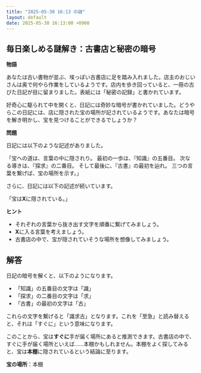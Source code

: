 ```yaml
---
title: "2025-05-30 16:13 の謎"
layout: default
date: 2025-05-30 16:13:00 +0900
---
```

## 毎日楽しめる謎解き：古書店と秘密の暗号

**物語**

あなたは古い書物が並ぶ、埃っぽい古書店に足を踏み入れました。店主のおじいさんは奥で何やら作業をしているようです。店内を歩き回っていると、一冊の古びた日記が目に留まりました。表紙には「秘密の記録」と書かれています。

好奇心に駆られて中を開くと、日記には奇妙な暗号が書かれていました。どうやらこの日記には、店に隠された宝の場所が記されているようです。あなたは暗号を解き明かし、宝を見つけることができるでしょうか？

**問題**

日記には以下のような記述がありました。

「宝への道は、言葉の中に隠されり。
最初の一歩は、『知識』の五番目。
次なる導きは、『探求』の二番目。
そして最後に、『古書』の最初を辿れ。
三つの言葉を繋げば、宝の場所を示す。」

さらに、日記には以下の記述が続いています。

「宝は**X**に隠されている。」

**ヒント**

*   それぞれの言葉から抜き出す文字を順番に繋げてみましょう。
*   **X**に入る言葉を考えましょう。
*   古書店の中で、宝が隠されていそうな場所を想像してみましょう。

## 解答

日記の暗号を解くと、以下のようになります。

*   「知識」の五番目の文字は「識」
*   「探求」の二番目の文字は「求」
*   「古書」の最初の文字は「古」

これらの文字を繋げると「識求古」となります。これを「至急」と読み替えると、それは「すぐに」という意味になります。

このことから、宝は**すぐに**手が届く場所にあると推測できます。古書店の中で、すぐに手が届く場所といえば……本棚かもしれません。本棚をよく探してみると、宝は**本棚**に隠されているという結論に至ります。

**宝の場所**：本棚
